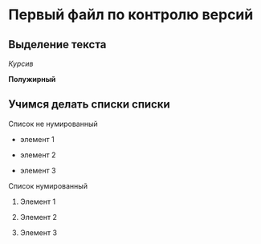 # Первый файл по контролю версий #


## Выделение текста ##

*Курсив*

**Полужирный**

## Учимся делать списки  списки ##



Список не нумированный

* элемент 1

* элемент 2

* элемент 3


Список нумированный

1. Элемент 1

2. Элемент 2

3. Элемент 3
